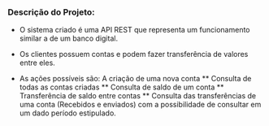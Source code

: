 ### Descrição do Projeto:

* O sistema criado é uma API REST que representa um funcionamento similar a de um banco digital.
* Os clientes possuem contas e podem fazer transferência de valores entre eles. 

* As ações possíveis são:
A criação de uma nova conta
** Consulta de todas as contas criadas
** Consulta de saldo de um conta 
** Transferência de saldo entre contas
** Consulta das transferências de uma conta (Recebidos e enviados) com a possibilidade de consultar em um dado período estipulado.
